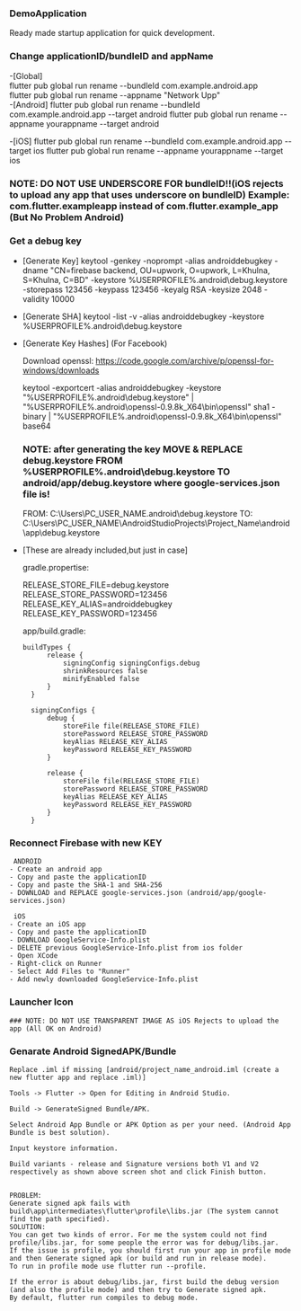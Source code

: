 ### DemoApplication

Ready made startup application for quick development.

### Change applicationID/bundleID and appName

-[Global] <br />
   flutter pub global run rename --bundleId com.example.android.app <br />
   flutter pub global run rename --appname "Network Upp" <br />
-[Android]
   flutter pub global run rename --bundleId com.example.android.app --target android
   flutter pub global run rename --appname yourappname --target android

-[iOS]
   flutter pub global run rename --bundleId com.example.android.app --target ios
   flutter pub global run rename --appname yourappname --target ios

   ### NOTE: DO NOT USE UNDERSCORE FOR bundleID!!(iOS rejects to upload any app that uses underscore on bundleID) Example: com.flutter.exampleapp instead of com.flutter.example_app (But No Problem Android)

### Get a debug key

- [Generate Key]
    keytool -genkey -noprompt -alias androiddebugkey -dname "CN=firebase backend, OU=upwork, O=upwork, L=Khulna, S=Khulna, C=BD" -keystore %USERPROFILE%\.android\debug.keystore -storepass 123456 -keypass 123456 -keyalg RSA -keysize 2048 -validity 10000

- [Generate SHA]
    keytool -list -v -alias androiddebugkey -keystore %USERPROFILE%\.android\debug.keystore

- [Generate Key Hashes] (For Facebook)

    Download openssl:
    https://code.google.com/archive/p/openssl-for-windows/downloads

    keytool -exportcert -alias androiddebugkey -keystore "%USERPROFILE%\.android\debug.keystore" | "%USERPROFILE%\.android\openssl-0.9.8k_X64\bin\openssl" sha1 -binary | "%USERPROFILE%\.android\openssl-0.9.8k_X64\bin\openssl" base64

    ### NOTE: after generating the key MOVE & REPLACE debug.keystore FROM %USERPROFILE%\.android\debug.keystore TO android/app/debug.keystore where google-services.json file is!

    FROM: C:\Users\PC_USER_NAME\.android\debug.keystore
    TO: C:\Users\PC_USER_NAME\AndroidStudioProjects\Project_Name\android\app\debug.keystore

- [These are already included,but just in case]

    gradle.propertise:

    RELEASE_STORE_FILE=debug.keystore
    RELEASE_STORE_PASSWORD=123456
    RELEASE_KEY_ALIAS=androiddebugkey
    RELEASE_KEY_PASSWORD=123456

    app/build.gradle:

      buildTypes {
            release {
                signingConfig signingConfigs.debug
                shrinkResources false
                minifyEnabled false
            }
        }

        signingConfigs {
            debug {
                storeFile file(RELEASE_STORE_FILE)
                storePassword RELEASE_STORE_PASSWORD
                keyAlias RELEASE_KEY_ALIAS
                keyPassword RELEASE_KEY_PASSWORD
            }

            release {
                storeFile file(RELEASE_STORE_FILE)
                storePassword RELEASE_STORE_PASSWORD
                keyAlias RELEASE_KEY_ALIAS
                keyPassword RELEASE_KEY_PASSWORD
            }
        }

### Reconnect Firebase with new KEY

     ANDROID
    - Create an android app
    - Copy and paste the applicationID
    - Copy and paste the SHA-1 and SHA-256
    - DOWNLOAD and REPLACE google-services.json (android/app/google-services.json)

     iOS
    - Create an iOS app
    - Copy and paste the applicationID
    - DOWNLOAD GoogleService-Info.plist
    - DELETE previous GoogleService-Info.plist from ios folder
    - Open XCode
    - Right-click on Runner
    - Select Add Files to "Runner"
    - Add newly downloaded GoogleService-Info.plist

### Launcher Icon

    ### NOTE: DO NOT USE TRANSPARENT IMAGE AS iOS Rejects to upload the app (All OK on Android)


### Genarate Android SignedAPK/Bundle

    Replace .iml if missing [android/project_name_android.iml (create a new flutter app and replace .iml)]

    Tools -> Flutter -> Open for Editing in Android Studio.

    Build -> GenerateSigned Bundle/APK.

    Select Android App Bundle or APK Option as per your need. (Android App Bundle is best solution).

    Input keystore information.

    Build variants - release and Signature versions both V1 and V2 respectively as shown above screen shot and click Finish button.


    PROBLEM:
    Generate signed apk fails with build\app\intermediates\flutter\profile\libs.jar (The system cannot find the path specified).
    SOLUTION:
    You can get two kinds of error. For me the system could not find profile/libs.jar, for some people the error was for debug/libs.jar.
    If the issue is profile, you should first run your app in profile mode and then Generate signed apk (or build and run in release mode).
    To run in profile mode use flutter run --profile.

    If the error is about debug/libs.jar, first build the debug version (and also the profile mode) and then try to Generate signed apk.
    By default, flutter run compiles to debug mode.

